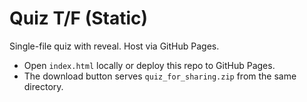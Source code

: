 # Quiz T/F (Static)
Single-file quiz with reveal. Host via GitHub Pages.

- Open `index.html` locally or deploy this repo to GitHub Pages.
- The download button serves `quiz_for_sharing.zip` from the same directory.
